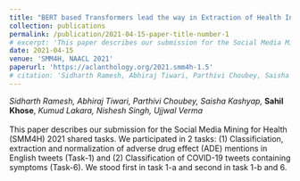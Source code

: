 ```yaml
---
title: "BERT based Transformers lead the way in Extraction of Health Information from Social Media"
collection: publications
permalink: /publication/2021-04-15-paper-title-number-1
# excerpt: 'This paper describes our submission for the Social Media Mining for Health (SMM4H) 2021 shared tasks. We participated in 2 tasks: (1) Classificiation, extraction and normalization of adverse drug effect (ADE) mentions in English tweets (Task-1) and (2) Classification of COVID-19 tweets containing symptoms (Task-6). We stood first in task 1-a and second in task 1-b and 6.'
date: 2021-04-15
venue: 'SMM4H, NAACL 2021'
paperurl: 'https://aclanthology.org/2021.smm4h-1.5'
# citation: 'Sidharth Ramesh, Abhiraj Tiwari, Parthivi Choubey, Saisha Kashyap, Sahil Khose, Kumud Lakara, Nishesh Singh, Ujjwal Verma'
---
```

*Sidharth Ramesh, Abhiraj Tiwari, Parthivi Choubey, Saisha Kashyap,* **Sahil Khose**, *Kumud Lakara, Nishesh Singh, Ujjwal Verma*<br><br>This paper describes our submission for the Social Media Mining for Health (SMM4H) 2021 shared tasks. We participated in 2 tasks: (1) Classificiation, extraction and normalization of adverse drug effect (ADE) mentions in English tweets (Task-1) and (2) Classification of COVID-19 tweets containing symptoms (Task-6). We stood first in task 1-a and second in task 1-b and 6. 

<!-- Recommended citation: Your Name, You. (2009). "Paper Title Number 1." <i>Journal 1</i>. 1(1). -->